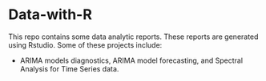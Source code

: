 # Data-with-R
This repo contains some data analytic reports. These reports are generated using Rstudio. Some of these projects include:

- ARIMA models diagnostics, ARIMA model forecasting, and Spectral Analysis for Time Series data.
